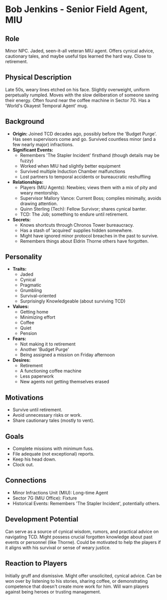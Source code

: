 # Bob Jenkins - Senior Field Agent, MIU

## Role
Minor NPC. Jaded, seen-it-all veteran MIU agent. Offers cynical advice, cautionary tales, and maybe useful tips learned the hard way. Close to retirement.

## Physical Description
Late 50s, weary lines etched on his face. Slightly overweight, uniform perpetually rumpled. Moves with the slow deliberation of someone saving their energy. Often found near the coffee machine in Sector 7G. Has a 'World's Okayest Temporal Agent' mug.

## Background
- **Origin:** Joined TCD decades ago, possibly before the 'Budget Purge'. Has seen supervisors come and go. Survived countless minor (and a few nearly major) infractions.
- **Significant Events:**
  - Remembers 'The Stapler Incident' firsthand (though details may be fuzzy)
  - Worked when MIU had slightly better equipment
  - Survived multiple Induction Chamber malfunctions
  - Lost partners to temporal accidents or bureaucratic reshuffling
- **Relationships:**
  - Players (MIU Agents): Newbies; views them with a mix of pity and weary mentorship.
  - Supervisor Mallory Vance: Current Boss; complies minimally, avoids drawing attention.
  - Quinn Sterling (Tech): Fellow Survivor; shares cynical banter.
  - TCD: The Job; something to endure until retirement.
- **Secrets:**
  - Knows shortcuts through Chronos Tower bureaucracy.
  - Has a stash of 'acquired' supplies hidden somewhere.
  - Might have ignored minor protocol breaches in the past to survive.
  - Remembers things about Eldrin Thorne others have forgotten.

## Personality
- **Traits:**
  - Jaded
  - Cynical
  - Pragmatic
  - Grumbling
  - Survival-oriented
  - Surprisingly Knowledgeable (about surviving TCD)
- **Values:**
  - Getting home
  - Minimizing effort
  - Coffee
  - Quiet
  - Pension
- **Fears:**
  - Not making it to retirement
  - Another 'Budget Purge'
  - Being assigned a mission on Friday afternoon
- **Desires:**
  - Retirement
  - A functioning coffee machine
  - Less paperwork
  - New agents not getting themselves erased

## Motivations
- Survive until retirement.
- Avoid unnecessary risks or work.
- Share cautionary tales (mostly to vent).

## Goals
- Complete missions with minimum fuss.
- File adequate (not exceptional) reports.
- Keep his head down.
- Clock out.

## Connections
- Minor Infractions Unit (MIU): Long-time Agent
- Sector 7G (MIU Office): Fixture
- Historical Events: Remembers 'The Stapler Incident', potentially others.

## Development Potential
Can serve as a source of cynical wisdom, rumors, and practical advice on navigating TCD. Might possess crucial forgotten knowledge about past events or personnel (like Thorne). Could be motivated to help the players if it aligns with his survival or sense of weary justice.

## Reaction to Players
Initially gruff and dismissive. Might offer unsolicited, cynical advice. Can be won over by listening to his stories, sharing coffee, or demonstrating competence that doesn't create more work for him. Will warn players against being heroes or trusting management.
